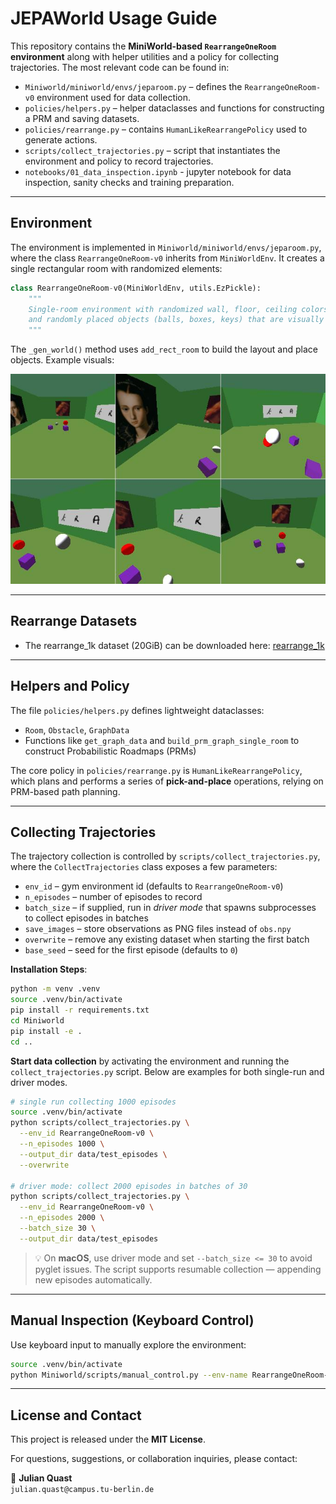 # JEPAWorld Usage Guide

This repository contains the **MiniWorld-based `RearrangeOneRoom` environment** along with helper utilities and a policy for collecting trajectories. The most relevant code can be found in:

- `Miniworld/miniworld/envs/jeparoom.py` – defines the `RearrangeOneRoom-v0` environment used for data collection.
- `policies/helpers.py` – helper dataclasses and functions for constructing a PRM and saving datasets.
- `policies/rearrange.py` – contains `HumanLikeRearrangePolicy` used to generate actions.
- `scripts/collect_trajectories.py` – script that instantiates the environment and policy to record trajectories.
- `notebooks/01_data_inspection.ipynb` - jupyter notebook for data inspection, sanity checks and training preparation.

---

## Environment

The environment is implemented in `Miniworld/miniworld/envs/jeparoom.py`, where the class `RearrangeOneRoom-v0` inherits from `MiniWorldEnv`. It creates a single rectangular room with randomized elements:

```python
class RearrangeOneRoom-v0(MiniWorldEnv, utils.EzPickle):
    """
    Single-room environment with randomized wall, floor, ceiling colors,
    and randomly placed objects (balls, boxes, keys) that are visually distinguishable.
    """
```

The `_gen_world()` method uses `add_rect_room` to build the layout and place objects. Example visuals:

![RearrangeOneRoom](assets/trajectory_expert_short.jpg)

---

## Rearrange Datasets

- The rearrange_1k dataset (20GiB) can be downloaded here: [rearrange_1k](https://drive.google.com/file/d/1bFiwR0jXowX9YP7Wk7H042glMMlRA7CJ/view?usp=sharing)
---

## Helpers and Policy

The file `policies/helpers.py` defines lightweight dataclasses:

- `Room`, `Obstacle`, `GraphData`
- Functions like `get_graph_data` and `build_prm_graph_single_room` to construct Probabilistic Roadmaps (PRMs)

The core policy in `policies/rearrange.py` is `HumanLikeRearrangePolicy`, which plans and performs a series of **pick-and-place** operations, relying on PRM-based path planning.

---

## Collecting Trajectories

The trajectory collection is controlled by `scripts/collect_trajectories.py`, where the
`CollectTrajectories` class exposes a few parameters:

- `env_id` – gym environment id (defaults to `RearrangeOneRoom-v0`)
- `n_episodes` – number of episodes to record
- `batch_size` – if supplied, run in *driver mode* that spawns subprocesses to
  collect episodes in batches
- `save_images` – store observations as PNG files instead of `obs.npy`
- `overwrite` – remove any existing dataset when starting the first batch
- `base_seed` – seed for the first episode (defaults to `0`)

**Installation Steps**:

```bash
python -m venv .venv
source .venv/bin/activate  
pip install -r requirements.txt
cd Miniworld
pip install -e .
cd ..
```

**Start data collection** by activating the environment and running the
`collect_trajectories.py` script. Below are examples for both single-run and
driver modes.

```bash
# single run collecting 1000 episodes
source .venv/bin/activate
python scripts/collect_trajectories.py \
  --env_id RearrangeOneRoom-v0 \
  --n_episodes 1000 \
  --output_dir data/test_episodes \
  --overwrite

# driver mode: collect 2000 episodes in batches of 30
python scripts/collect_trajectories.py \
  --env_id RearrangeOneRoom-v0 \
  --n_episodes 2000 \
  --batch_size 30 \
  --output_dir data/test_episodes
```

> 💡 On **macOS**, use driver mode and set `--batch_size <= 30` to avoid pyglet issues. The script supports resumable collection — appending new episodes automatically.

---

## Manual Inspection (Keyboard Control)

Use keyboard input to manually explore the environment:

```bash
source .venv/bin/activate  
python Miniworld/scripts/manual_control.py --env-name RearrangeOneRoom-v0 --domain-rand
```

---

## License and Contact

This project is released under the **MIT License**.

For questions, suggestions, or collaboration inquiries, please contact:

📧 **Julian Quast**  
`julian.quast@campus.tu-berlin.de`
